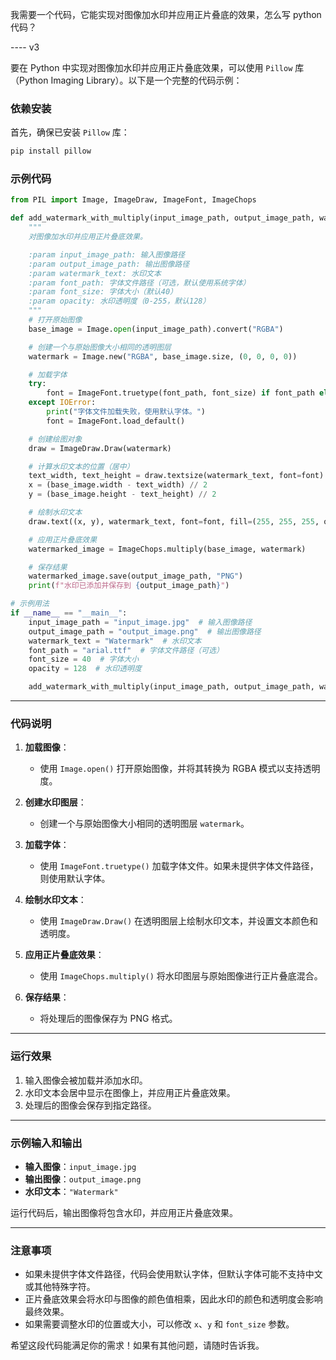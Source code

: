 我需要一个代码，它能实现对图像加水印并应用正片叠底的效果，怎么写 python 代码？

---- v3

要在 Python 中实现对图像加水印并应用正片叠底效果，可以使用 `Pillow` 库（Python Imaging Library）。以下是一个完整的代码示例：

### 依赖安装

首先，确保已安装 `Pillow` 库：

```bash
pip install pillow
```

### 示例代码

```python
from PIL import Image, ImageDraw, ImageFont, ImageChops

def add_watermark_with_multiply(input_image_path, output_image_path, watermark_text, font_path=None, font_size=40, opacity=128):
    """
    对图像加水印并应用正片叠底效果。

    :param input_image_path: 输入图像路径
    :param output_image_path: 输出图像路径
    :param watermark_text: 水印文本
    :param font_path: 字体文件路径（可选，默认使用系统字体）
    :param font_size: 字体大小（默认40）
    :param opacity: 水印透明度（0-255，默认128）
    """
    # 打开原始图像
    base_image = Image.open(input_image_path).convert("RGBA")

    # 创建一个与原始图像大小相同的透明图层
    watermark = Image.new("RGBA", base_image.size, (0, 0, 0, 0))

    # 加载字体
    try:
        font = ImageFont.truetype(font_path, font_size) if font_path else ImageFont.load_default()
    except IOError:
        print("字体文件加载失败，使用默认字体。")
        font = ImageFont.load_default()

    # 创建绘图对象
    draw = ImageDraw.Draw(watermark)

    # 计算水印文本的位置（居中）
    text_width, text_height = draw.textsize(watermark_text, font=font)
    x = (base_image.width - text_width) // 2
    y = (base_image.height - text_height) // 2

    # 绘制水印文本
    draw.text((x, y), watermark_text, font=font, fill=(255, 255, 255, opacity))

    # 应用正片叠底效果
    watermarked_image = ImageChops.multiply(base_image, watermark)

    # 保存结果
    watermarked_image.save(output_image_path, "PNG")
    print(f"水印已添加并保存到 {output_image_path}")

# 示例用法
if __name__ == "__main__":
    input_image_path = "input_image.jpg"  # 输入图像路径
    output_image_path = "output_image.png"  # 输出图像路径
    watermark_text = "Watermark"  # 水印文本
    font_path = "arial.ttf"  # 字体文件路径（可选）
    font_size = 40  # 字体大小
    opacity = 128  # 水印透明度

    add_watermark_with_multiply(input_image_path, output_image_path, watermark_text, font_path, font_size, opacity)
```

---

### 代码说明

1. **加载图像**：

   - 使用 `Image.open()` 打开原始图像，并将其转换为 RGBA 模式以支持透明度。

2. **创建水印图层**：

   - 创建一个与原始图像大小相同的透明图层 `watermark`。

3. **加载字体**：

   - 使用 `ImageFont.truetype()` 加载字体文件。如果未提供字体文件路径，则使用默认字体。

4. **绘制水印文本**：

   - 使用 `ImageDraw.Draw()` 在透明图层上绘制水印文本，并设置文本颜色和透明度。

5. **应用正片叠底效果**：

   - 使用 `ImageChops.multiply()` 将水印图层与原始图像进行正片叠底混合。

6. **保存结果**：
   - 将处理后的图像保存为 PNG 格式。

---

### 运行效果

1. 输入图像会被加载并添加水印。
2. 水印文本会居中显示在图像上，并应用正片叠底效果。
3. 处理后的图像会保存到指定路径。

---

### 示例输入和输出

- **输入图像**：`input_image.jpg`
- **输出图像**：`output_image.png`
- **水印文本**：`"Watermark"`

运行代码后，输出图像将包含水印，并应用正片叠底效果。

---

### 注意事项

- 如果未提供字体文件路径，代码会使用默认字体，但默认字体可能不支持中文或其他特殊字符。
- 正片叠底效果会将水印与图像的颜色值相乘，因此水印的颜色和透明度会影响最终效果。
- 如果需要调整水印的位置或大小，可以修改 `x`、`y` 和 `font_size` 参数。

希望这段代码能满足你的需求！如果有其他问题，请随时告诉我。
